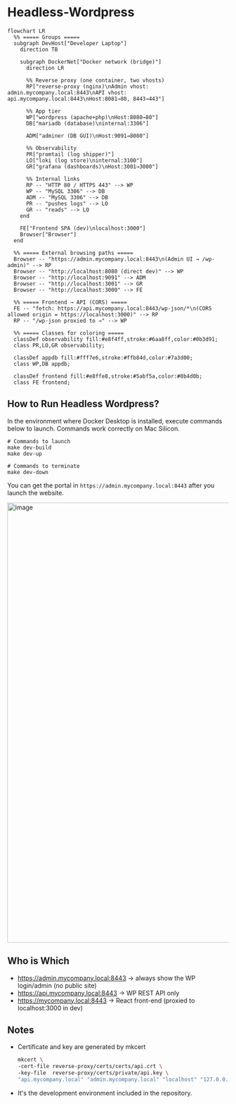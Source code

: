 # Headless-Wordpress
```mermaid
flowchart LR
  %% ===== Groups =====
  subgraph DevHost["Developer Laptop"]
    direction TB

    subgraph DockerNet["Docker network (bridge)"]
      direction LR

      %% Reverse proxy (one container, two vhosts)
      RP["reverse-proxy (nginx)\nAdmin vhost: admin.mycompany.local:8443\nAPI vhost:  api.mycompany.local:8443\nHost:8081→80, 8443→443"]

      %% App tier
      WP["wordpress (apache+php)\nHost:8080→80"]
      DB["mariadb (database)\ninternal:3306"]

      ADM["adminer (DB GUI)\nHost:9091→8080"]

      %% Observability
      PR["promtail (log shipper)"]
      LO["loki (log store)\ninternal:3100"]
      GR["grafana (dashboards)\nHost:3001→3000"]

      %% Internal links
      RP -- "HTTP 80 / HTTPS 443" --> WP
      WP -- "MySQL 3306" --> DB
      ADM -- "MySQL 3306" --> DB
      PR -- "pushes logs" --> LO
      GR -- "reads" --> LO
    end

    FE["Frontend SPA (dev)\nlocalhost:3000"]
    Browser["Browser"]
  end

  %% ===== External browsing paths =====
  Browser -- "https://admin.mycompany.local:8443\n(Admin UI → /wp-admin)" --> RP
  Browser -- "http://localhost:8080 (direct dev)" --> WP
  Browser -- "http://localhost:9091" --> ADM
  Browser -- "http://localhost:3001" --> GR
  Browser -- "http://localhost:3000" --> FE

  %% ===== Frontend → API (CORS) =====
  FE -- "fetch: https://api.mycompany.local:8443/wp-json/*\n(CORS allowed origin = https://localhost:3000)" --> RP
  RP -- "/wp-json proxied to →" --> WP

  %% ===== Classes for coloring =====
  classDef observability fill:#e8f4ff,stroke:#6aa8ff,color:#0b3d91;
  class PR,LO,GR observability;

  classDef appdb fill:#fff7e6,stroke:#ffb84d,color:#7a3d00;
  class WP,DB appdb;

  classDef frontend fill:#e8ffe8,stroke:#5abf5a,color:#0b4d0b;
  class FE frontend;

```

## How to Run Headless Wordpress?
In the environment where Docker Desktop is installed, execute commands below to launch. Commands work correctly on Mac Silicon.

```
# Commands to launch
make dev-build
make dev-up

# Commands to terminate
make dev-down
```
You can get the portal in ```https://admin.mycompany.local:8443``` after you launch the website.

<img width="1721" height="999" alt="image" src="https://github.com/user-attachments/assets/b73b31f6-9b19-4037-8844-3768bb542f88" />

## Who is Which
- https://admin.mycompany.local:8443 → always show the WP login/admin (no public site)
- https://api.mycompany.local:8443 → WP REST API only
- https://mycompany.local:8443 → React front-end (proxied to localhost:3000 in dev)


## Notes
- Certificate and key are generated by mkcert
  ```bash
  mkcert \
  -cert-file reverse-proxy/certs/certs/api.crt \
  -key-file  reverse-proxy/certs/private/api.key \
  "api.mycompany.local" "admin.mycompany.local" "localhost" "127.0.0.1" "::1"
  ```
- It's the development environment included in the repository.



